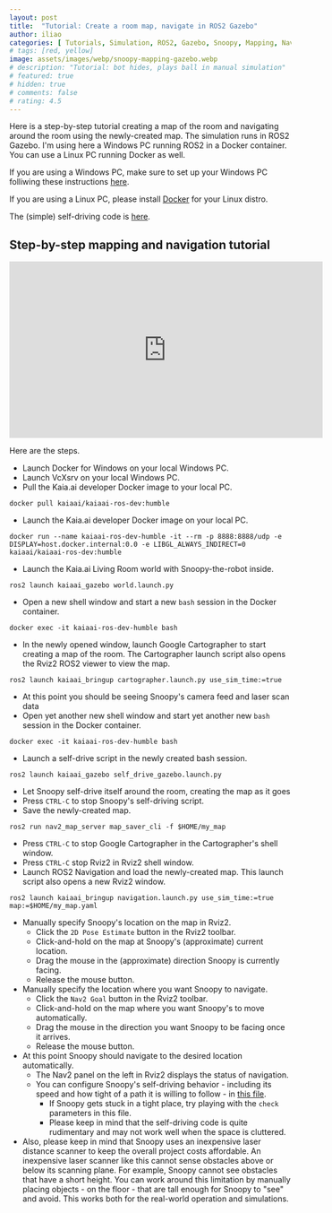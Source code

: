 ```yaml
---
layout: post
title:  "Tutorial: Create a room map, navigate in ROS2 Gazebo"
author: iliao
categories: [ Tutorials, Simulation, ROS2, Gazebo, Snoopy, Mapping, Navigation ]
# tags: [red, yellow]
image: assets/images/webp/snoopy-mapping-gazebo.webp
# description: "Tutorial: bot hides, plays ball in manual simulation"
# featured: true
# hidden: true
# comments: false
# rating: 4.5
---
```

Here is a step-by-step tutorial creating a map of the room and navigating around the room using the newly-created map.
The simulation runs in ROS2 Gazebo. I'm using here a Windows PC running ROS2 in a Docker container.
You can use a Linux PC running Docker as well.

If you are using a Windows PC, make sure to
set up your Windows PC folliwing these instructions [here](https://kaia.ai/blog/local-pc-setup-windows/).

If you are using a Linux PC, please install [Docker](https://docs.docker.com/engine/install/ubuntu/) for your Linux distro.

The (simple) self-driving code is
[here](https://github.com/kaiaai/kaiaai_simulations/blob/main/kaiaai_gazebo/src/self_drive_gazebo.cpp).

## Step-by-step mapping and navigation tutorial
<div class="text-center">
<iframe width="560" height="315" src="https://www.youtube.com/embed/YBYoKGgWWO8?si=_4f7BhbWYE3C0IfH" title="YouTube video player" frameborder="0" allow="accelerometer; autoplay; clipboard-write; encrypted-media; gyroscope; picture-in-picture; web-share" allowfullscreen></iframe>
</div>

Here are the steps.

- Launch Docker for Windows on your local Windows PC.
- Launch VcXsrv on your local Windows PC.
- Pull the Kaia.ai developer Docker image to your local PC.
```
docker pull kaiaai/kaiaai-ros-dev:humble
```

- Launch the Kaia.ai developer Docker image on your local PC.
```
docker run --name kaiaai-ros-dev-humble -it --rm -p 8888:8888/udp -e DISPLAY=host.docker.internal:0.0 -e LIBGL_ALWAYS_INDIRECT=0 kaiaai/kaiaai-ros-dev:humble
```

- Launch the Kaia.ai Living Room world with Snoopy-the-robot inside.
```
ros2 launch kaiaai_gazebo world.launch.py
```

- Open a new shell window and start a new `bash` session in the Docker container.
```
docker exec -it kaiaai-ros-dev-humble bash
```

- In the newly opened window, launch Google Cartographer to start creating a map of the room.
The Cartographer launch script also opens the Rviz2 ROS2 viewer to view the map.
```
ros2 launch kaiaai_bringup cartographer.launch.py use_sim_time:=true
```

- At this point you should be seeing Snoopy's camera feed and laser scan data
- Open yet another new shell window and start yet another new `bash` session in the Docker container.
```
docker exec -it kaiaai-ros-dev-humble bash
```

- Launch a self-drive script in the newly created bash session.
```
ros2 launch kaiaai_gazebo self_drive_gazebo.launch.py
```

- Let Snoopy self-drive itself around the room, creating the map as it goes
- Press `CTRL-C` to stop Snoopy's self-driving script.
- Save the newly-created map.
```
ros2 run nav2_map_server map_saver_cli -f $HOME/my_map
```

- Press `CTRL-C` to stop Google Cartographer in the Cartographer's shell window.
- Press `CTRL-C` stop Rviz2 in Rviz2 shell window.
- Launch ROS2 Navigation and load the newly-created map. This launch script also opens a new Rviz2 window.
```
ros2 launch kaiaai_bringup navigation.launch.py use_sim_time:=true map:=$HOME/my_map.yaml
```

- Manually specify Snoopy's location on the map in Rviz2.
  - Click the `2D Pose Estimate` button in the Rviz2 toolbar.
  - Click-and-hold on the map at Snoopy's (approximate) current location.
  - Drag the mouse in the (approximate) direction Snoopy is currently facing.
  - Release the mouse button.
- Manually specify the location where you want Snoopy to navigate.
  - Click the `Nav2 Goal` button in the Rviz2 toolbar.
  - Click-and-hold on the map where you want Snoopy's to move automatically.
  - Drag the mouse in the direction you want Snoopy to be facing once it arrives.
  - Release the mouse button.
- At this point Snoopy should navigate to the desired location  automatically.
  - The Nav2 panel on the left in Rviz2 displays the status of navigation.
  - You can configure Snoopy's self-driving behavior - including its speed
  and how tight of a path it is willing to follow - in
  [this file](https://github.com/makerspet/makerspet_snoopy/blob/main/config/self_drive_gazebo.yaml).
    - If Snoopy gets stuck in a tight place, try playing with the `check` parameters in this file.
    - Please keep in mind that the self-driving code is quite rudimentary and may not work well
    when the space is cluttered.
- Also, please keep in mind that Snoopy uses an inexpensive laser distance scanner to keep the
overall project costs affordable. An inexpensive laser scanner like this cannot sense obstacles
above or below its scanning plane. For example, Snoopy cannot see obstacles that have a short height.
You can work around this limitation by manually placing objects - on the floor - that are tall enough
for Snoopy to "see" and avoid. This works both for the real-world operation and simulations.


